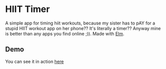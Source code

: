 # HIIT Timer

A simple app for timing hiit workouts, because my sister has to pAY for a stupid HIIT workout app on her phone?? It's literally a timer?? Anyway mine is better than any apps you find online ;)). Made with [Elm](https://elm-lang.org).


## Demo 

You can see it in action [here](https://joshuaji.com/projects/hiit-timer/)
